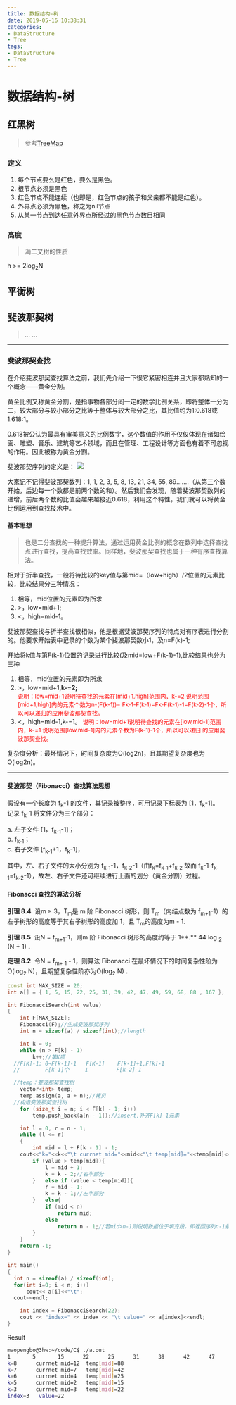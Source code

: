 ```yaml
---
title: 数据结构-树
date: 2019-05-16 10:38:31
categories:
- DataStructure
- Tree
tags:
- DataStructure
- Tree
---
```

# 数据结构-树

## 红黑树
>参考[TreeMap](https://guanyuespace.github.io/2019/05/15/TreeMap)

### 定义
1. 每个节点要么是红色，要么是黑色。
2. 根节点必须是黑色
3. 红色节点不能连续（也即是，红色节点的孩子和父亲都不能是红色）。
4. 外界点必须为黑色，称之为nil节点
5. 从某一节点到达任意外界点所经过的黑色节点数目相同

### 高度
>满二叉树的性质

h >= 2log<sub>2</sub>N



## 平衡树

## 斐波那契树
>... ...


---
### 斐波那契查找
在介绍斐波那契查找算法之前，我们先介绍一下很它紧密相连并且大家都熟知的一个概念——黄金分割。

黄金比例又称黄金分割，是指事物各部分间一定的数学比例关系，即将整体一分为二，较大部分与较小部分之比等于整体与较大部分之比，其比值约为1:0.618或1.618:1。

0.618被公认为最具有审美意义的比例数字，这个数值的作用不仅仅体现在诸如绘画、雕塑、音乐、建筑等艺术领域，而且在管理、工程设计等方面也有着不可忽视的作用。因此被称为黄金分割。

斐波那契序列的定义是： ![](http://cc.jlu.edu.cn/G2S/eWebEditor/uploadfile/20121217102641001.png)

大家记不记得斐波那契数列：1, 1, 2, 3, 5, 8, 13, 21, 34, 55, 89…….（从第三个数开始，后边每一个数都是前两个数的和）。然后我们会发现，随着斐波那契数列的递增，前后两个数的比值会越来越接近0.618，利用这个特性，我们就可以将黄金比例运用到查找技术中。<!-- 斐波那契数列又称为黄金分割数列-->


#### 基本思想
>也是二分查找的一种提升算法，通过运用黄金比例的概念在数列中选择查找点进行查找，提高查找效率。同样地，斐波那契查找也属于一种有序查找算法。

相对于折半查找，一般将待比较的key值与第mid=（low+high）/2位置的元素比较，比较结果分三种情况：
1. 相等，mid位置的元素即为所求
2. &gt;，low=mid+1;
3. &lt;，high=mid-1。

斐波那契查找与折半查找很相似，他是根据斐波那契序列的特点对有序表进行分割的。他要求开始表中记录的个数为某个斐波那契数小1，及n=F(k)-1;

开始将k值与第F(k-1)位置的记录进行比较(及mid=low+F(k-1)-1),比较结果也分为三种
1. 相等，mid位置的元素即为所求
2. &gt;，low=mid+1,**k-=2;**            
<font size="-1" color="red">说明：low=mid+1说明待查找的元素在[mid+1,high]范围内，k-=2 说明范围[mid+1,high]内的元素个数为n-(F(k-1))= Fk-1-F(k-1)=Fk-F(k-1)-1=F(k-2)-1个，所以可以递归的应用斐波那契查找。</font>
3. &lt;，high=mid-1,k-=1。
<font size="-1" color="red">说明：low=mid+1说明待查找的元素在[low,mid-1]范围内，k-=1 说明范围[low,mid-1]内的元素个数为F(k-1)-1个，所以可以递归 的应用斐波那契查找。</font>

复杂度分析：最坏情况下，时间复杂度为O(log2n)，且其期望复杂度也为O(log2n)。

---
#### 斐波那契（Fibonacci）查找算法思想

假设有一个长度为 f<sub>k</sub>-1 的文件，其记录被整序，可用记录下标表为 [1，f<sub>k</sub>-1]。  
记录 f<sub>k</sub>-1 将文件分为三个部分：   

a. 左子文件 [1，f<sub>k-1</sub>-1]；   
b. f<sub>k-1</sub>；    
c. 右子文件 [f<sub>k-1</sub>+1，f<sub>k</sub>-1]，   

其中，左、右子文件的大小分别为 f<sub>k-1</sub>-1，f<sub>k-2</sub>-1（由f<sub>k</sub>=f<sub>k-1</sub>+f<sub>k-2</sub> 故而 f<sub>k</sub>-1-f<sub>k-1</sub>=f<sub>k-2</sub>-1），故左、右子文件还可继续进行上面的划分（黄金分割）过程。


#### Fibonacci 查找的算法分析

**引理 8.4**  设m ≥ 3，T<sub>m</sub>是 m 阶 Fibonacci 树形，则 T<sub>m</sub>（内结点数为 f<sub>m+1</sub>-1）的左子树形的高度等于其右子树形的高度加 1，且 T<sub>m</sub>的高度为m - 1.

**引理 8.5**  设N = f<sub>m+1</sub>-1，则m 阶 Fibonacci 树形的高度约等于 1**.** 44 log <sub>2</sub> (N + 1) **.**

**定理 8.2**  令N = f<sub>m+</sub> <sub>1</sub> - 1，则算法 Fibonacci 在最坏情况下的时间复杂性阶为O(log<sub>2</sub> N)，且期望复杂性阶亦为O(log<sub>2</sub> N) **.**


```c++
const int MAX_SIZE = 20;
int a[] = { 1, 5, 15, 22, 25, 31, 39, 42, 47, 49, 59, 68, 88 , 167 };

int FibonacciSearch(int value)
{
	int F[MAX_SIZE];
	Fibonacci(F);//生成斐波那契序列
	int n = sizeof(a) / sizeof(int);//length

	int k = 0;
	while (n > F[k] - 1)
		k++;//第K项
  //F[K]-1: 0~F[k-1]-1   F[K-1]    F[k-1]+1,F[k]-1
  //        F[k-1]个     1         F[k-2]-1

  //temp：斐波那契查找树
	vector<int> temp;
	temp.assign(a, a + n);//拷贝
  //构造斐波那契查找树
	for (size_t i = n; i < F[k] - 1; i++)
		temp.push_back(a[n - 1]);//insert,补齐F[k]-1元素

	int l = 0, r = n - 1;
	while (l <= r)
	{
		int mid = l + F[k - 1] - 1;
    cout<<"k="<<k<<"\t currnet mid="<<mid<<"\t temp[mid]="<<temp[mid]<<endl;
		if (value > temp[mid]){
			l = mid + 1;
			k = k - 2;//右半部分
		}	else if (value < temp[mid]){
			r = mid - 1;
			k = k - 1;//左半部分
		}	else{
			if (mid < n)
				return mid;
			else
				return n - 1;//若mid>n-1则说明数据位于填充段，即返回序列n-1最后一元
		}
	}
	return -1;
}

int main()
{
  int n = sizeof(a) / sizeof(int);
  for(int i=0; i < n; i++)
      cout<< a[i]<<"\t";
  cout<<endl;

	int index = FibonacciSearch(22);
	cout << "index=" << index << "\t value=" << a[index]<<endl;
}
```

Result
```sh
maopengbo@3hw:~/code/C$ ./a.out
1       5       15      22      25      31      39      42      47      49      59      68      88      167
k=8      currnet mid=12  temp[mid]=88
k=7      currnet mid=7   temp[mid]=42
k=6      currnet mid=4   temp[mid]=25
k=5      currnet mid=2   temp[mid]=15
k=3      currnet mid=3   temp[mid]=22
index=3   value=22
```

